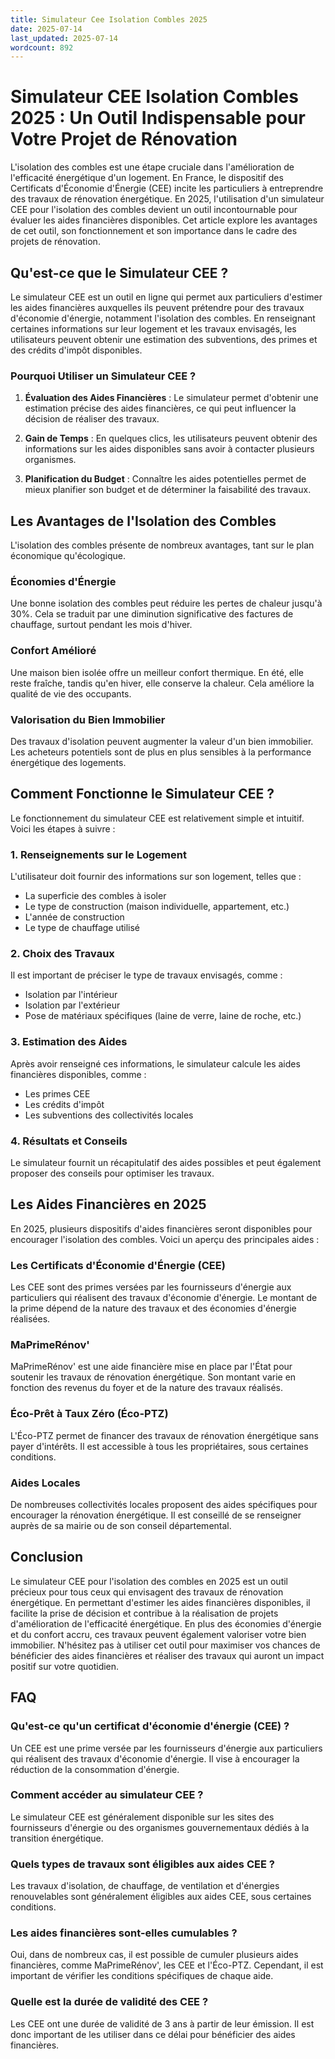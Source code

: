 ```yaml
---
title: Simulateur Cee Isolation Combles 2025
date: 2025-07-14
last_updated: 2025-07-14
wordcount: 892
---
```


# Simulateur CEE Isolation Combles 2025 : Un Outil Indispensable pour Votre Projet de Rénovation

L'isolation des combles est une étape cruciale dans l'amélioration de l'efficacité énergétique d'un logement. En France, le dispositif des Certificats d'Économie d'Énergie (CEE) incite les particuliers à entreprendre des travaux de rénovation énergétique. En 2025, l'utilisation d'un simulateur CEE pour l'isolation des combles devient un outil incontournable pour évaluer les aides financières disponibles. Cet article explore les avantages de cet outil, son fonctionnement et son importance dans le cadre des projets de rénovation.

## Qu'est-ce que le Simulateur CEE ?

Le simulateur CEE est un outil en ligne qui permet aux particuliers d'estimer les aides financières auxquelles ils peuvent prétendre pour des travaux d'économie d'énergie, notamment l'isolation des combles. En renseignant certaines informations sur leur logement et les travaux envisagés, les utilisateurs peuvent obtenir une estimation des subventions, des primes et des crédits d'impôt disponibles.

### Pourquoi Utiliser un Simulateur CEE ?

1. **Évaluation des Aides Financières** : Le simulateur permet d'obtenir une estimation précise des aides financières, ce qui peut influencer la décision de réaliser des travaux.
   
2. **Gain de Temps** : En quelques clics, les utilisateurs peuvent obtenir des informations sur les aides disponibles sans avoir à contacter plusieurs organismes.

3. **Planification du Budget** : Connaître les aides potentielles permet de mieux planifier son budget et de déterminer la faisabilité des travaux.

## Les Avantages de l'Isolation des Combles

L'isolation des combles présente de nombreux avantages, tant sur le plan économique qu'écologique.

### Économies d'Énergie

Une bonne isolation des combles peut réduire les pertes de chaleur jusqu'à 30%. Cela se traduit par une diminution significative des factures de chauffage, surtout pendant les mois d'hiver.

### Confort Amélioré

Une maison bien isolée offre un meilleur confort thermique. En été, elle reste fraîche, tandis qu'en hiver, elle conserve la chaleur. Cela améliore la qualité de vie des occupants.

### Valorisation du Bien Immobilier

Des travaux d'isolation peuvent augmenter la valeur d'un bien immobilier. Les acheteurs potentiels sont de plus en plus sensibles à la performance énergétique des logements.

## Comment Fonctionne le Simulateur CEE ?

Le fonctionnement du simulateur CEE est relativement simple et intuitif. Voici les étapes à suivre :

### 1. Renseignements sur le Logement

L'utilisateur doit fournir des informations sur son logement, telles que :

- La superficie des combles à isoler
- Le type de construction (maison individuelle, appartement, etc.)
- L'année de construction
- Le type de chauffage utilisé

### 2. Choix des Travaux

Il est important de préciser le type de travaux envisagés, comme :

- Isolation par l'intérieur
- Isolation par l'extérieur
- Pose de matériaux spécifiques (laine de verre, laine de roche, etc.)

### 3. Estimation des Aides

Après avoir renseigné ces informations, le simulateur calcule les aides financières disponibles, comme :

- Les primes CEE
- Les crédits d'impôt
- Les subventions des collectivités locales

### 4. Résultats et Conseils

Le simulateur fournit un récapitulatif des aides possibles et peut également proposer des conseils pour optimiser les travaux.

## Les Aides Financières en 2025

En 2025, plusieurs dispositifs d'aides financières seront disponibles pour encourager l'isolation des combles. Voici un aperçu des principales aides :

### Les Certificats d'Économie d'Énergie (CEE)

Les CEE sont des primes versées par les fournisseurs d'énergie aux particuliers qui réalisent des travaux d'économie d'énergie. Le montant de la prime dépend de la nature des travaux et des économies d'énergie réalisées.

### MaPrimeRénov'

MaPrimeRénov' est une aide financière mise en place par l'État pour soutenir les travaux de rénovation énergétique. Son montant varie en fonction des revenus du foyer et de la nature des travaux réalisés.

### Éco-Prêt à Taux Zéro (Éco-PTZ)

L'Éco-PTZ permet de financer des travaux de rénovation énergétique sans payer d'intérêts. Il est accessible à tous les propriétaires, sous certaines conditions.

### Aides Locales

De nombreuses collectivités locales proposent des aides spécifiques pour encourager la rénovation énergétique. Il est conseillé de se renseigner auprès de sa mairie ou de son conseil départemental.

## Conclusion

Le simulateur CEE pour l'isolation des combles en 2025 est un outil précieux pour tous ceux qui envisagent des travaux de rénovation énergétique. En permettant d'estimer les aides financières disponibles, il facilite la prise de décision et contribue à la réalisation de projets d'amélioration de l'efficacité énergétique. En plus des économies d'énergie et du confort accru, ces travaux peuvent également valoriser votre bien immobilier. N'hésitez pas à utiliser cet outil pour maximiser vos chances de bénéficier des aides financières et réaliser des travaux qui auront un impact positif sur votre quotidien.

## FAQ

### Qu'est-ce qu'un certificat d'économie d'énergie (CEE) ?

Un CEE est une prime versée par les fournisseurs d'énergie aux particuliers qui réalisent des travaux d'économie d'énergie. Il vise à encourager la réduction de la consommation d'énergie.

### Comment accéder au simulateur CEE ?

Le simulateur CEE est généralement disponible sur les sites des fournisseurs d'énergie ou des organismes gouvernementaux dédiés à la transition énergétique.

### Quels types de travaux sont éligibles aux aides CEE ?

Les travaux d'isolation, de chauffage, de ventilation et d'énergies renouvelables sont généralement éligibles aux aides CEE, sous certaines conditions.

### Les aides financières sont-elles cumulables ?

Oui, dans de nombreux cas, il est possible de cumuler plusieurs aides financières, comme MaPrimeRénov', les CEE et l'Éco-PTZ. Cependant, il est important de vérifier les conditions spécifiques de chaque aide.

### Quelle est la durée de validité des CEE ?

Les CEE ont une durée de validité de 3 ans à partir de leur émission. Il est donc important de les utiliser dans ce délai pour bénéficier des aides financières.